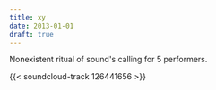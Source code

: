 ```yaml
---
title: xy
date: 2013-01-01
draft: true
---
```


Nonexistent ritual of sound's calling for 5 performers.

{{< soundcloud-track 126441656 >}}
